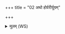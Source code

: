 +++
title = "02 अथो होर्वरीर्यूयम्"

+++
<details><summary>मूलम् (WS)</summary>

अथो होर्वरीर्यूयं प्रातर्वढेव धावत ॥ २ ॥
</details>